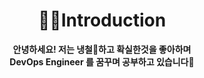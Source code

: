 # __<div align=center>🙇‍♂️Introduction</div>__  
__<div align=center>안녕하세요! 저는 냉철🧊하고 확실한것을 좋아하며  
DevOps Engineer 를 꿈꾸며 공부하고 있습니다📖</div>__
